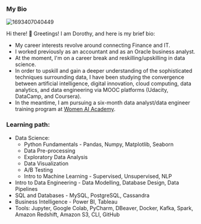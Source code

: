 ### My Bio
![1693407040449](https://github.com/DSKunth/DSKunth/assets/98457852/b7162dc1-4d51-4925-a5e7-8133b34526ab)

Hi there! 👋 Greetings! I am Dorothy, and here is my brief bio:
- My career interests revolve around connecting Finance and IT. 
- I worked previously as an accountant and as an Oracle business analyst.
- At the moment, I'm on a career break and reskilling/upskilling in data science.
- In order to upskill and gain a deeper understanding of the sophisticated techniques surrounding data, I have been studying the convergence between artificial intelligence, digital innovation, cloud computing, data analytics, and data engineering via MOOC platforms (Udacity, DataCamp, and Coursera).
- In the meantime, I am pursuing a six-month data analyst/data engineer training program at [Women AI Academy](https://www.womenaiacademy.com/).

### Learning path:
  - Data Science:
      - Python Fundamentals - Pandas, Numpy, Matplotlib, Seaborn
      - Data Pre-processing
      - Exploratory Data Analysis
      - Data Visualization
      - A/B Testing
      - Intro to Machine Learning - Supervised, Unsupervised, NLP
  - Intro to Data Engineering - Data Modelling, Database Design, Data Pipelines
  - SQL and Databases - MySQL, PostgreSQL, Cassandra
  - Business Intelligence - Power BI, Tableau
  - Tools: Jupyter, Google Colab, PyCharm, DBeaver, Docker, Kafka, Spark, Amazon Redshift, Amazon S3, CLI, GitHub
  
